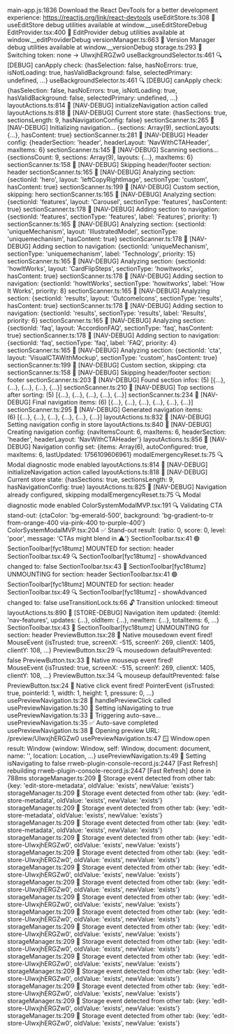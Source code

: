 main-app.js:1836 Download the React DevTools for a better development experience: https://reactjs.org/link/react-devtools
useEditStore.ts:308 🔧 useEditStore debug utilities available at window.__useEditStoreDebug
EditProvider.tsx:400 🔧 EditProvider debug utilities available at window.__editProviderDebug
versionManager.ts:663 🔧 Version Manager debug utilities available at window.__versionDebug
storage.ts:293 🔄 Switching token: none → UIwxjhERGZw0
useBackgroundSelector.ts:461 🔍 [DEBUG] canApply check: {hasSelection: false, hasNoErrors: true, isNotLoading: true, hasValidBackground: false, selectedPrimary: undefined, …}
useBackgroundSelector.ts:461 🔍 [DEBUG] canApply check: {hasSelection: false, hasNoErrors: true, isNotLoading: true, hasValidBackground: false, selectedPrimary: undefined, …}
layoutActions.ts:814 🧭 [NAV-DEBUG] initializeNavigation action called
layoutActions.ts:818 🧭 [NAV-DEBUG] Current store state: {hasSections: true, sectionsLength: 9, hasNavigationConfig: false}
sectionScanner.ts:265 🧭 [NAV-DEBUG] Initializing navigation... {sections: Array(9), sectionLayouts: {…}, hasContent: true}
sectionScanner.ts:281 🧭 [NAV-DEBUG] Header config: {headerSection: 'header', headerLayout: 'NavWithCTAHeader', maxItems: 6}
sectionScanner.ts:145 🧭 [NAV-DEBUG] Scanning sections... {sectionsCount: 9, sections: Array(9), layouts: {…}, maxItems: 6}
sectionScanner.ts:158 🧭 [NAV-DEBUG] Skipping header/footer section: header
sectionScanner.ts:165 🧭 [NAV-DEBUG] Analyzing section: {sectionId: 'hero', layout: 'leftCopyRightImage', sectionType: 'custom', hasContent: true}
sectionScanner.ts:199 🧭 [NAV-DEBUG] Custom section, skipping: hero
sectionScanner.ts:165 🧭 [NAV-DEBUG] Analyzing section: {sectionId: 'features', layout: 'Carousel', sectionType: 'features', hasContent: true}
sectionScanner.ts:178 🧭 [NAV-DEBUG] Adding section to navigation: {sectionId: 'features', sectionType: 'features', label: 'Features', priority: 1}
sectionScanner.ts:165 🧭 [NAV-DEBUG] Analyzing section: {sectionId: 'uniqueMechanism', layout: 'IllustratedModel', sectionType: 'uniquemechanism', hasContent: true}
sectionScanner.ts:178 🧭 [NAV-DEBUG] Adding section to navigation: {sectionId: 'uniqueMechanism', sectionType: 'uniquemechanism', label: 'Technology', priority: 15}
sectionScanner.ts:165 🧭 [NAV-DEBUG] Analyzing section: {sectionId: 'howItWorks', layout: 'CardFlipSteps', sectionType: 'howitworks', hasContent: true}
sectionScanner.ts:178 🧭 [NAV-DEBUG] Adding section to navigation: {sectionId: 'howItWorks', sectionType: 'howitworks', label: 'How It Works', priority: 8}
sectionScanner.ts:165 🧭 [NAV-DEBUG] Analyzing section: {sectionId: 'results', layout: 'OutcomeIcons', sectionType: 'results', hasContent: true}
sectionScanner.ts:178 🧭 [NAV-DEBUG] Adding section to navigation: {sectionId: 'results', sectionType: 'results', label: 'Results', priority: 6}
sectionScanner.ts:165 🧭 [NAV-DEBUG] Analyzing section: {sectionId: 'faq', layout: 'AccordionFAQ', sectionType: 'faq', hasContent: true}
sectionScanner.ts:178 🧭 [NAV-DEBUG] Adding section to navigation: {sectionId: 'faq', sectionType: 'faq', label: 'FAQ', priority: 4}
sectionScanner.ts:165 🧭 [NAV-DEBUG] Analyzing section: {sectionId: 'cta', layout: 'VisualCTAWithMockup', sectionType: 'custom', hasContent: true}
sectionScanner.ts:199 🧭 [NAV-DEBUG] Custom section, skipping: cta
sectionScanner.ts:158 🧭 [NAV-DEBUG] Skipping header/footer section: footer
sectionScanner.ts:203 🧭 [NAV-DEBUG] Found section infos: (5) [{…}, {…}, {…}, {…}, {…}]
sectionScanner.ts:210 🧭 [NAV-DEBUG] Top sections after sorting: (5) [{…}, {…}, {…}, {…}, {…}]
sectionScanner.ts:234 🧭 [NAV-DEBUG] Final navigation items: (6) [{…}, {…}, {…}, {…}, {…}, {…}]
sectionScanner.ts:295 🧭 [NAV-DEBUG] Generated navigation items: (6) [{…}, {…}, {…}, {…}, {…}, {…}]
layoutActions.ts:832 🧭 [NAV-DEBUG] Setting navigation config in store
layoutActions.ts:840 🧭 [NAV-DEBUG] Creating navigation config: {navItemsCount: 6, maxItems: 6, headerSection: 'header', headerLayout: 'NavWithCTAHeader'}
layoutActions.ts:856 🧭 [NAV-DEBUG] Navigation config set: {items: Array(6), autoConfigured: true, maxItems: 6, lastUpdated: 1756109606961}
modalEmergencyReset.ts:75 🔍 Modal diagnostic mode enabled
layoutActions.ts:814 🧭 [NAV-DEBUG] initializeNavigation action called
layoutActions.ts:818 🧭 [NAV-DEBUG] Current store state: {hasSections: true, sectionsLength: 9, hasNavigationConfig: true}
layoutActions.ts:825 🧭 [NAV-DEBUG] Navigation already configured, skipping
modalEmergencyReset.ts:75 🔍 Modal diagnostic mode enabled
ColorSystemModalMVP.tsx:191 🔍 Validating CTA stand-out: {ctaColor: 'bg-emerald-500', background: 'bg-gradient-to-tr from-orange-400 via-pink-400 to-purple-400'}
ColorSystemModalMVP.tsx:204 ✅ Stand-out result: {ratio: 0, score: 0, level: 'poor', message: 'CTAs might blend in ⚠️'}
SectionToolbar.tsx:41 🟢 SectionToolbar[fyc18tumz] MOUNTED for section: header
SectionToolbar.tsx:49 🔍 SectionToolbar[fyc18tumz] - showAdvanced changed to: false
SectionToolbar.tsx:43 🔴 SectionToolbar[fyc18tumz] UNMOUNTING for section: header
SectionToolbar.tsx:41 🟢 SectionToolbar[fyc18tumz] MOUNTED for section: header
SectionToolbar.tsx:49 🔍 SectionToolbar[fyc18tumz] - showAdvanced changed to: false
useTransitionLock.ts:66 🔓 Transition unlocked: timeout
layoutActions.ts:890 🧭 [STORE-DEBUG] Navigation item updated: {itemId: 'nav-features', updates: {…}, oldItem: {…}, newItem: {…}, totalItems: 6, …}
SectionToolbar.tsx:43 🔴 SectionToolbar[fyc18tumz] UNMOUNTING for section: header
PreviewButton.tsx:28 🔵 Native mousedown event fired! MouseEvent {isTrusted: true, screenX: -515, screenY: 269, clientX: 1405, clientY: 108, …}
PreviewButton.tsx:29 🔍 mousedown defaultPrevented: false
PreviewButton.tsx:33 🔵 Native mouseup event fired! MouseEvent {isTrusted: true, screenX: -515, screenY: 269, clientX: 1405, clientY: 108, …}
PreviewButton.tsx:34 🔍 mouseup defaultPrevented: false
PreviewButton.tsx:24 🔵 Native click event fired! PointerEvent {isTrusted: true, pointerId: 1, width: 1, height: 1, pressure: 0, …}
usePreviewNavigation.ts:28 🚀 handlePreviewClick called
usePreviewNavigation.ts:30 🔄 Setting isNavigating to true
usePreviewNavigation.ts:33 💾 Triggering auto-save...
usePreviewNavigation.ts:35 ✅ Auto-save completed
usePreviewNavigation.ts:38 🔗 Opening preview URL: /preview/UIwxjhERGZw0
usePreviewNavigation.ts:47 🪟 Window.open result: Window {window: Window, self: Window, document: document, name: '', location: Location, …}
usePreviewNavigation.ts:49 🔄 Setting isNavigating to false
rrweb-plugin-console-record.js:2447 [Fast Refresh] rebuilding
rrweb-plugin-console-record.js:2447 [Fast Refresh] done in 788ms
storageManager.ts:209 📡 Storage event detected from other tab: {key: 'edit-store-metadata', oldValue: 'exists', newValue: 'exists'}
storageManager.ts:209 📡 Storage event detected from other tab: {key: 'edit-store-metadata', oldValue: 'exists', newValue: 'exists'}
storageManager.ts:209 📡 Storage event detected from other tab: {key: 'edit-store-metadata', oldValue: 'exists', newValue: 'exists'}
storageManager.ts:209 📡 Storage event detected from other tab: {key: 'edit-store-metadata', oldValue: 'exists', newValue: 'exists'}
storageManager.ts:209 📡 Storage event detected from other tab: {key: 'edit-store-UIwxjhERGZw0', oldValue: 'exists', newValue: 'exists'}
storageManager.ts:209 📡 Storage event detected from other tab: {key: 'edit-store-UIwxjhERGZw0', oldValue: 'exists', newValue: 'exists'}
storageManager.ts:209 📡 Storage event detected from other tab: {key: 'edit-store-UIwxjhERGZw0', oldValue: 'exists', newValue: 'exists'}
storageManager.ts:209 📡 Storage event detected from other tab: {key: 'edit-store-UIwxjhERGZw0', oldValue: 'exists', newValue: 'exists'}
storageManager.ts:209 📡 Storage event detected from other tab: {key: 'edit-store-UIwxjhERGZw0', oldValue: 'exists', newValue: 'exists'}
storageManager.ts:209 📡 Storage event detected from other tab: {key: 'edit-store-UIwxjhERGZw0', oldValue: 'exists', newValue: 'exists'}
storageManager.ts:209 📡 Storage event detected from other tab: {key: 'edit-store-UIwxjhERGZw0', oldValue: 'exists', newValue: 'exists'}
storageManager.ts:209 📡 Storage event detected from other tab: {key: 'edit-store-UIwxjhERGZw0', oldValue: 'exists', newValue: 'exists'}
storageManager.ts:209 📡 Storage event detected from other tab: {key: 'edit-store-UIwxjhERGZw0', oldValue: 'exists', newValue: 'exists'}
storageManager.ts:209 📡 Storage event detected from other tab: {key: 'edit-store-UIwxjhERGZw0', oldValue: 'exists', newValue: 'exists'}
storageManager.ts:209 📡 Storage event detected from other tab: {key: 'edit-store-UIwxjhERGZw0', oldValue: 'exists', newValue: 'exists'}
storageManager.ts:209 📡 Storage event detected from other tab: {key: 'edit-store-UIwxjhERGZw0', oldValue: 'exists', newValue: 'exists'}
storageManager.ts:209 📡 Storage event detected from other tab: {key: 'edit-store-UIwxjhERGZw0', oldValue: 'exists', newValue: 'exists'}

